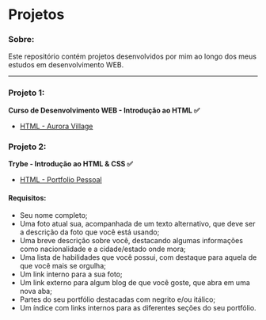 # Projetos

### Sobre:

Este repositório contém projetos desenvolvidos por mim ao longo dos meus estudos em desenvolvimento WEB.

<hr />

### Projeto 1:
<strong>Curso de Desenvolvimento WEB - Introdução ao HTML ✅ </strong>
<ul>
<li><a href="https://lucasSGomide.github.io/Aurora_Village_HTML" rel="nofollow">HTML - Aurora Village</a></li>
</ul>

### Projeto 2:
<strong>Trybe - Introdução ao HTML & CSS ✅ </strong>
<ul>
<li><a href="https://lucasSGomide.github.io/Portfolio_Pessoal" rel="nofollow">HTML - Portfolio Pessoal</a></li>
</ul>

#### Requisitos:
<ul>
 <li>Seu nome completo;</li>
 <li>Uma foto atual sua, acompanhada de um texto alternativo, que deve ser a descrição da foto que você está usando;</li>
 <li>Uma breve descrição sobre você, destacando algumas informações como nacionalidade e a cidade/estado onde mora;</li>
 <li>Uma lista de habilidades que você possui, com destaque para aquela de que você mais se orgulha;</li>
 <li>Um link interno para a sua foto;</li>
 <li>Um link externo para algum blog de que você goste, que abra em uma nova aba;</li>
 <li>Partes do seu portfólio destacadas com negrito e/ou itálico;</li>
 <li>Um índice com links internos para as diferentes seções do seu portfólio.</li>
</ul>
